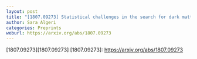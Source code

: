 ```yaml
---
layout: post
title: "[1807.09273] Statistical challenges in the search for dark matter"
author: Sara Algeri
categories: Preprints
weburl: https://arxiv.org/abs/1807.09273
---
```


[1807.09273][1807.09273]
[1807.09273]: https://arxiv.org/abs/1807.09273
